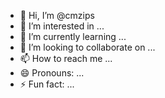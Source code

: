 - 👋 Hi, I’m @cmzips
- 👀 I’m interested in ...
- 🌱 I’m currently learning ...
- 💞️ I’m looking to collaborate on ...
- 📫 How to reach me ...
- 😄 Pronouns: ...
- ⚡ Fun fact: ...

<!---
cmzips/cmzips is a ✨ special ✨ repository because its `README.md` (this file) appears on your GitHub profile.
You can click the Preview link to take a look at your changes.
--->
